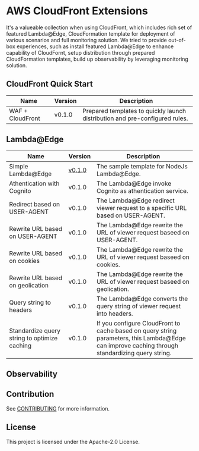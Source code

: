 # AWS CloudFront Extensions

It's a valueable collection when using CloudFront, which includes rich set of featured Lambda@Edge, CloudFormation template for deployment of various scenarios and full monitoring solution. We tried to provide out-of-box experiences, such as install featured Lambda@Edge to enhance capability of CloudFornt, setup distribution through prepared CloudFormation templates, build up observability by leveraging monitoring solution.



## CloudFront Quick Start

|        Name    | Version | Description      |
|----------------|---------|------------------|
| WAF + CloudFront | v0.1.0 |   Prepared templates to quickly launch distribution and pre-configured rules.   | 


## Lambda@Edge
|        Name    | Version | Description      |
|----------------|---------|------------------|
| Simple Lambda@Edge| [v0.1.0](edge/nodejs/simple-lambda-edge) | The sample template for NodeJs Lambda@Edge.|
| Athentication with Cognito| v0.1.0 | The Lambda@Edge invoke Cognito as athentication service.|
| Redirect based on USER-AGENT | v0.1.0 | The Lambda@Edge redirect viewer request to a specific URL based on USER-AGENT.|
| Rewrite URL based on USER-AGENT | v0.1.0 | The Lambda@Edge rewrite the URL of viewer request baseed on USER-AGENT.|
| Rewrite URL based on cookies | v0.1.0 | The Lambda@Edge rewrite the URL of viewer request baseed on cookies.|
| Rewrite URL based on geolication | v0.1.0 | The Lambda@Edge rewrite the URL of viewer request baseed on geolication.|
| Query string to headers | v0.1.0 | The Lambda@Edge converts the query string of viewer request into headers.|
| Standardize query string to optimize caching | v0.1.0 | If you configure CloudFront to cache based on query string parameters, this Lambda@Edge can improve caching through standardizing query string.|

## Observability






## Contribution

See [CONTRIBUTING](./CONTRIBUTING.md) for more information.

## License

This project is licensed under the Apache-2.0 License.